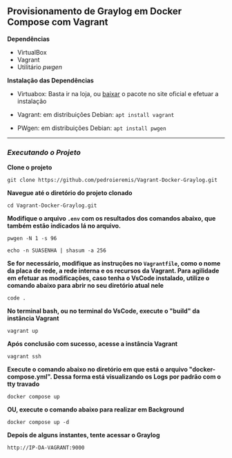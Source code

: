 ## Provisionamento de Graylog em Docker Compose com Vagrant

**Dependências**

- VirtualBox
- Vagrant
- Utilitário _pwgen_ 

**Instalação das Dependências**

- Virtuabox: Basta ir na loja, ou [baixar](https://www.virtualbox.org/wiki/Downloads) o pacote no site oficial e efetuar a instalação

- Vagrant: em distribuições Debian: ``apt install vagrant``

- PWgen: em distribuições Debian: ``apt install pwgen``

---
### _**Executando o Projeto**_

**Clone o projeto**

```shell
git clone https://github.com/pedroieremis/Vagrant-Docker-Graylog.git
```

**Navegue até o diretório do projeto clonado**
```shell
cd Vagrant-Docker-Graylog.git
```

**Modifique o arquivo ``.env`` com os resultados dos comandos abaixo, que também estão indicados lá no arquivo.**

```shell
pwgen -N 1 -s 96
```

```shell
echo -n SUASENHA | shasum -a 256
```

**Se for necessário, modifique as instruções no ``Vagrantfile``, como o nome da placa de rede, a rede interna e os recursos da Vagrant. Para agilidade em efetuar as modificações, caso tenha o VsCode instalado, utilize o comando abaixo para abrir no seu diretório atual nele**

```shell
code .
```

**No terminal bash, ou no terminal do VsCode, execute o "build" da instância Vagrant**
```shell
vagrant up
```

**Após conclusão com sucesso, acesse a instância Vagrant**
```shell
vagrant ssh
```

**Execute o comando abaixo no diretório em que está o arquivo "docker-compose.yml". Dessa forma está visualizando os Logs por padrão com o tty travado**
```shell
docker compose up
```

**OU, execute o comando abaixo para realizar em Background**
```shell
docker compose up -d
```

**Depois de alguns instantes, tente acessar o Graylog**

```shell
http://IP-DA-VAGRANT:9000
```
